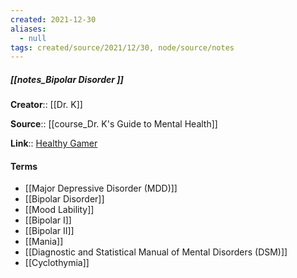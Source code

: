 ```yaml
---
created: 2021-12-30 
aliases:
  - null
tags: created/source/2021/12/30, node/source/notes
---
```


##### [[notes_Bipolar Disorder ]]
**Creator**:: [[Dr. K]]
 
**Source**:: [[course_Dr. K's Guide to Mental Health]]

**Link**:: [Healthy Gamer](https://coaching.healthygamer.gg/guide/lessons/bipolar-disorder)

#### Terms
- [[Major Depressive Disorder (MDD)]]
- [[Bipolar Disorder]]
- [[Mood Lability]]
- [[Bipolar I]]
- [[Bipolar II]]
- [[Mania]]
- [[Diagnostic and Statistical Manual of Mental Disorders (DSM)]]
- [[Cyclothymia]]